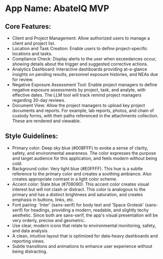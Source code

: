 # **App Name**: AbateIQ MVP

## Core Features:

- Client and Project Management: Allow authorized users to manage a client and project list.
- Location and Task Creation: Enable users to define project-specific locations and tasks.
- Compliance Check: Display alerts to the user when exceedances occur, showing details about the trigger and suggested corrective actions.
- Analytics Dashboard: Interactive dashboards providing at-a-glance insights on pending results, personnel exposure histories, and NEAs due for review.
- Negative Exposure Assessment Tool: Enable project managers to define negative exposure assessments by project, task, and analyte, with effective dates. The LLM tool will track remind project managers regarding 30-day reviews.
- Document View: Allow the project managers to upload key project documents and reports. For example, lab reports, photos, and chain of custody forms, with their paths referenced in the attachments collection. These are rendered and viewable.

## Style Guidelines:

- Primary color: Deep sky blue (#00BFFF) to evoke a sense of clarity, safety, and environmental awareness. The color expresses the purpose and target audience for this application, and feels modern without being cold.
- Background color: Very light blue (#E0FFFF). This hue is a subtle reference to the primary color and creates a soothing ambiance. Also creates appropriate contrast in a light color scheme.
- Accent color: Slate blue (#708090). This accent color creates visual interest but will not clash or distract. This color is analogous to the primary and has a distinct brightness and saturation, and creates emphasis in buttons, links, etc.
- Font pairing: 'Inter' (sans-serif) for body text and 'Space Grotesk' (sans-serif) for headings, providing a modern, readable, and slightly techy aesthetic. Since both are sans-serif, the app's visual presentation will be very orderly, precise and geometric.
- Use clear, modern icons that relate to environmental monitoring, safety, and data analysis.
- A clean, intuitive layout that is optimized for data-heavy dashboards and reporting views.
- Subtle transitions and animations to enhance user experience without being distracting.